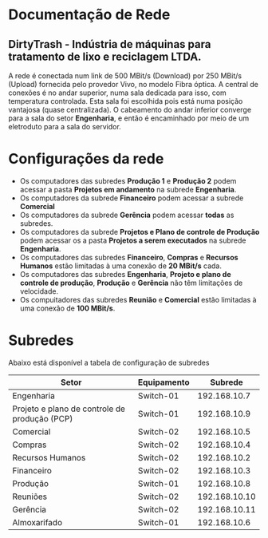 # Documentação de Rede
## DirtyTrash - Indústria de máquinas para tratamento de lixo e reciclagem LTDA.

A rede é conectada num link de 500 MBit/s (Download) por 250 MBit/s (Upload) fornecida pelo provedor Vivo, no modelo Fibra óptica. A central de conexões é no andar superior, numa sala dedicada para isso, com temperatura controlada. Esta sala foi escolhida pois está numa posição vantajosa (quase centralizada). O cabeamento do andar inferior converge para a sala do setor **Engenharia**, e então é encaminhado por meio de um eletroduto para a sala do servidor.

# Configurações da rede
- Os computadores das subredes **Produção 1** e **Produção 2** podem acessar a pasta **Projetos em andamento** na subrede **Engenharia**.
- Os computadores da subrede **Financeiro** podem acessar a subrede **Comercial**
- Os computadores da subrede **Gerência** podem acessar **todas** as subredes.
- Os computadores da subrede **Projetos e Plano de controle de Produção** podem acessar os a pasta **Projetos a serem executados** na subrede **Engenharia**.
- Os computadores das subredes **Financeiro**, **Compras** e **Recursos Humanos** estão limitadas à uma conexão de **20 MBit/s** cada.
- Os computadores das subredes **Engenharia**, **Projeto e plano de controle de produção**, **Produção** e **Gerência** não têm limitações de velocidade.
- Os compuitadores das subredes **Reunião** e **Comercial** estão limitadas à uma conexão de **100 MBit/s**.

# Subredes

Abaixo está disponível a tabela de configuração de subredes

| Setor                                         | Equipamento | Subrede       |
|-----------------------------------------------|-------------|---------------|
| Engenharia                                    | Switch-01   | 192.168.10.7  |
| Projeto e plano de controle de produção (PCP) | Switch-01   | 192.168.10.9  |
| Comercial                                     | Switch-02   | 192.168.10.5  |
| Compras                                       | Switch-02   | 192.168.10.4  |
| Recursos Humanos                              | Switch-02   | 192.168.10.2  |
| Financeiro                                    | Switch-02   | 192.168.10.3  |
| Produção                                      | Switch-01   | 192.168.10.8  |
| Reuniões                                      | Switch-02   | 192.168.10.10 |
| Gerência                                      | Switch-02   | 192.168.10.11 |
| Almoxarifado                                  | Switch-01   | 192.168.10.6  |
